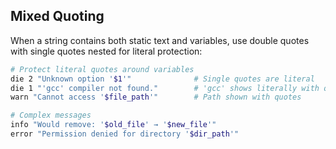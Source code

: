 ## Mixed Quoting

When a string contains both static text and variables, use double quotes with single quotes nested for literal protection:

```bash
# Protect literal quotes around variables
die 2 "Unknown option '$1'"              # Single quotes are literal
die 1 "'gcc' compiler not found."        # 'gcc' shows literally with quotes
warn "Cannot access '$file_path'"        # Path shown with quotes

# Complex messages
info "Would remove: '$old_file' → '$new_file'"
error "Permission denied for directory '$dir_path'"
```
